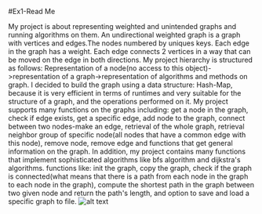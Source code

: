 #Ex1-Read Me

My project is about representing weighted and unintended graphs and running algorithms on them.
An undirectional weighted graph is a graph with vertices and edges.The nodes numbered by uniques keys. Each edge in the graph has a weight. Each edge connects 2 vertices in a way that can be moved on the edge in both directions. 
My project hierarchy is structured as follows: Representation of a node(no access to this object)->representation of a graph->representation of algorithms and methods on graph.
I decided to build the graph using a data structure: Hash-Map, because it is very efficient in terms of runtimes and very suitable for the structure of a graph, and the operations performed on it.
My project supports many functions on the graphs including: get a node in the graph, check if edge exists, get a specific edge, add node to the graph, connect between two nodes-make an edge, retrieval of the whole graph, retrieval neighbor group of specific node(all nodes that have a common edge with this node), remove node, remove edge and functions that get general information on the graph.
In addition, my project contains many functions that implement sophisticated algorithms like bfs algorithm and dijkstra's algorithms. functions like: init the graph, copy the graph, check if the graph is connected(what means that there is a path from each node in the graph to each node in the graph), compute the shortest path in the graph between two given node and return the path's length, and option to save and load a specific graph to file.
![alt text](https://he.wikipedia.org/wiki/%D7%91%D7%A2%D7%99%D7%99%D7%AA_%D7%94%D7%93%D7%95%D7%95%D7%A8_%D7%94%D7%A1%D7%99%D7%A0%D7%99#/media/%D7%A7%D7%95%D7%91%D7%A5:Chinespostman_1.png)
